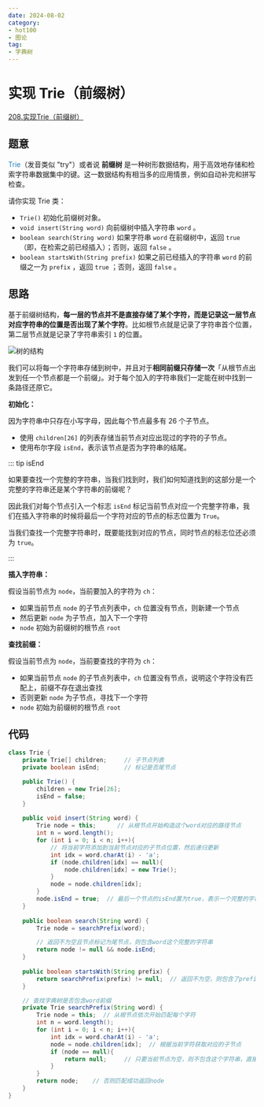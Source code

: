 ```yaml
---
date: 2024-08-02
category: 
- hot100
- 图论
tag: 
- 字典树
---
```


# 实现 Trie（前缀树）

<!-- more -->

[208.实现Trie（前缀树）](https://leetcode.cn/problems/implement-trie-prefix-tree/description/?envType=study-plan-v2&envId=top-100-liked)

## 题意

<font color="#2980b9">Trie</font>（发音类似 "try"）或者说 **前缀树** 是一种树形数据结构，用于高效地存储和检索字符串数据集中的键。这一数据结构有相当多的应用情景，例如自动补完和拼写检查。

请你实现 Trie 类：

- `Trie()` 初始化前缀树对象。
- `void insert(String word)` 向前缀树中插入字符串 `word` 。
- `boolean search(String word)` 如果字符串 `word` 在前缀树中，返回 `true`（即，在检索之前已经插入）；否则，返回 `false` 。
- `boolean startsWith(String prefix)` 如果之前已经插入的字符串 `word` 的前缀之一为 `prefix` ，返回 `true` ；否则，返回 `false` 。

## 思路

基于前缀树结构，**每一层的节点并不是直接存储了某个字符，而是记录这一层节点对应字符串的位置是否出现了某个字符**。比如根节点就是记录了字符串首个位置，第二层节点就是记录了字符串索引 `1` 的位置。

![树的结构](https://pic.leetcode.cn/1709344595-HaJKeO-image-20240302095546093.png)

我们可以将每一个字符串存储到树中，并且对于**相同前缀只存储一次**「从根节点出发到任一个节点都是一个前缀」。对于每个加入的字符串我们一定能在树中找到一条路径还原它。

**初始化：**

因为字符串中只存在小写字母，因此每个节点最多有 26 个子节点。

- 使用 `children[26]` 的列表存储当前节点对应出现过的字符的子节点。
- 使用布尔字段 `isEnd`，表示该节点是否为字符串的结尾。

::: tip isEnd

如果要查找一个完整的字符串，当我们找到时，我们如何知道找到的这部分是一个完整的字符串还是某个字符串的前缀呢？

因此我们对每个节点引入一个标志 `isEnd` 标记当前节点对应一个完整字符串，我们在插入字符串的时候将最后一个字符对应的节点的标志位置为 `True`。

当我们查找一个完整字符串时，既要能找到对应的节点，同时节点的标志位还必须为 `true`。

:::

**插入字符串：**

假设当前节点为 `node`，当前要加入的字符为 `ch`：

- 如果当前节点 `node` 的子节点列表中，`ch` 位置没有节点，则新建一个节点
- 然后更新 `node` 为子节点，加入下一个字符
- `node` 初始为前缀树的根节点 `root`

**查找前缀：**

假设当前节点为 `node`，当前要查找的字符为 `ch`：

- 如果当前节点 `node` 的子节点列表中，`ch` 位置没有节点，说明这个字符没有匹配上，前缀不存在退出查找
- 否则更新 `node` 为子节点，寻找下一个字符
- `node` 初始为前缀树的根节点 `root`


## 代码

```java
class Trie {
    private Trie[] children;     // 子节点列表
    private boolean isEnd;       // 标记是否尾节点

    public Trie() {
        children = new Trie[26];
        isEnd = false;
    }
    
    public void insert(String word) {
        Trie node = this;      // 从根节点开始构造这个word对应的路径节点
        int n = word.length();
        for (int i = 0; i < n; i++){
            // 将当前字符添加到当前节点对应的子节点位置，然后递归更新
            int idx = word.charAt(i) - 'a'; 
            if (node.children[idx] == null){
                node.children[idx] = new Trie();
            }
            node = node.children[idx];
        }
        node.isEnd = true;  // 最后一个节点的isEnd置为true，表示一个完整的字符串
    }
    
    public boolean search(String word) {
        Trie node = searchPrefix(word);

        // 返回不为空且节点标记为尾节点，则包含word这个完整的字符串
        return node != null && node.isEnd;  
    }
    
    public boolean startsWith(String prefix) {
        return searchPrefix(prefix) != null;  // 返回不为空，则包含了prefix前缀
    }

    // 查找字典树是否包含word前缀
    private Trie searchPrefix(String word) {
        Trie node = this;  // 从根节点依次开始匹配每个字符
        int n = word.length();
        for (int i = 0; i < n; i++){
            int idx = word.charAt(i) - 'a'; 
            node = node.children[idx];  // 根据当前字符获取对应的子节点
            if (node == null){
                return null;     // 只要当前节点为空，则不包含这个字符串，直接返回空指针
            }
        }
        return node;    // 否则匹配成功返回node
    }
}
```
